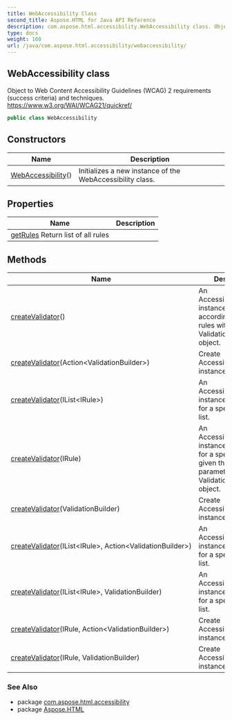 ```yaml
---
title: WebAccessibility Class
second_title: Aspose.HTML for Java API Reference
description: com.aspose.html.accessibility.WebAccessibility class. Object to Web Content Accessibility Guidelines WCAG 2 requirements success criteria and techniques. https//www.w3.org/WAI/WCAG21/quickref/
type: docs
weight: 160
url: /java/com.aspose.html.accessibility/webaccessibility/
---
```

## WebAccessibility class

Object to Web Content Accessibility Guidelines (WCAG) 2 requirements (success criteria) and techniques. https://www.w3.org/WAI/WCAG21/quickref/

```java
public class WebAccessibility
```

## Constructors

| Name | Description |
| --- | --- |
| [WebAccessibility](webaccessibility/)() | Initializes a new instance of the WebAccessibility class. |

## Properties

| Name | Description |
| --- | --- |
| [getRules](../../com.aspose.html.accessibility/webaccessibility/rules/) Return list of all rules |

## Methods

| Name | Description |
| --- | --- |
| [createValidator](../../com.aspose.html.accessibility/webaccessibility/createvalidator/#createvalidator)() | An AccessibilityValidator instance is created according to all the rules with a ValidationBuilder.All object. |
| [createValidator](../../com.aspose.html.accessibility/webaccessibility/createvalidator/#createvalidator_5)(Action&lt;ValidationBuilder&gt;) | Create AccessibilityValidator instance |
| [createValidator](../../com.aspose.html.accessibility/webaccessibility/createvalidator/#createvalidator_6)(IList&lt;IRule&gt;) | An AccessibilityValidator instance is created for a specific rules list. |
| [createValidator](../../com.aspose.html.accessibility/webaccessibility/createvalidator/#createvalidator_1)(IRule) | An AccessibilityValidator instance is created for a specific rule, given the full parameters of the ValidationBuilder.All object. |
| [createValidator](../../com.aspose.html.accessibility/webaccessibility/createvalidator/#createvalidator_4)(ValidationBuilder) | Create AccessibilityValidator instance |
| [createValidator](../../com.aspose.html.accessibility/webaccessibility/createvalidator/#createvalidator_8)(IList&lt;IRule&gt;, Action&lt;ValidationBuilder&gt;) | An AccessibilityValidator instance is created for a specific rules list. |
| [createValidator](../../com.aspose.html.accessibility/webaccessibility/createvalidator/#createvalidator_7)(IList&lt;IRule&gt;, ValidationBuilder) | An AccessibilityValidator instance is created for a specific rules list. |
| [createValidator](../../com.aspose.html.accessibility/webaccessibility/createvalidator/#createvalidator_3)(IRule, Action&lt;ValidationBuilder&gt;) | Create AccessibilityValidator instance |
| [createValidator](../../com.aspose.html.accessibility/webaccessibility/createvalidator/#createvalidator_2)(IRule, ValidationBuilder) | Create AccessibilityValidator instance |

### See Also

* package [com.aspose.html.accessibility](../../com.aspose.html.accessibility/)
* package [Aspose.HTML](../../)

